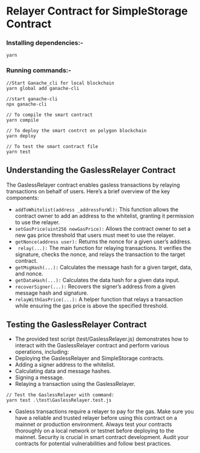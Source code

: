 # Relayer Contract for SimpleStorage Contract


### Installing dependencies:-
```
yarn
```

### Running commands:-

```
//Start Ganache_cli for local blockchain
yarn global add ganache-cli

//start ganache-cli
npx ganache-cli

// To compile the smart contract
yarn compile

// To deploy the smart contrct on polygon blockchain
yarn deploy

// To test the smart contract file
yarn test
```


## Understanding the GaslessRelayer Contract
The GaslessRelayer contract enables gasless transactions by relaying transactions on behalf of users. Here’s a brief overview of the key components:

* ```addToWhitelist(address _addressForWl):``` This function allows the contract owner to add an address to the whitelist, granting it permission to use the relayer.
* ```setGasPrice(uint256 newGasPrice):``` Allows the contract owner to set a new gas price threshold that users must meet to use the relayer.
* ```getNonce(address user):``` Returns the nonce for a given user’s address.
* ``` relay(...):``` The main function for relaying transactions. It verifies the signature, checks the nonce, and relays the transaction to the target contract.
* ```getMsgHash(...):``` Calculates the message hash for a given target, data, and nonce.
* ```getDataHash(...):``` Calculates the data hash for a given data input.
* ```recoverSigner(...):``` Recovers the signer’s address from a given message hash and signature.
* ```relayWithGasPrice(...):``` A helper function that relays a transaction while ensuring the gas price is above the specified threshold.

## Testing the GaslessRelayer Contract
* The provided test script (test/GaslessRelayer.js) demonstrates how to interact with the GaslessRelayer contract and perform various operations, including:
* Deploying the GaslessRelayer and SimpleStorage contracts.
* Adding a signer address to the whitelist.
* Calculating data and message hashes.
* Signing a message.
* Relaying a transaction using the GaslessRelayer.
```
// Test the GaslessRelayer with command:
yarn test .\test\GaslessRelayer.test.js
```


* Gasless transactions require a relayer to pay for the gas. Make sure you have a reliable and trusted relayer before using this contract on a mainnet or production environment.
Always test your contracts thoroughly on a local network or testnet before deploying to the mainnet.
Security is crucial in smart contract development. Audit your contracts for potential vulnerabilities and follow best practices.